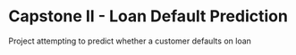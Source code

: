 # Capstone II - Loan Default Prediction
 Project attempting to predict whether a customer defaults on loan
